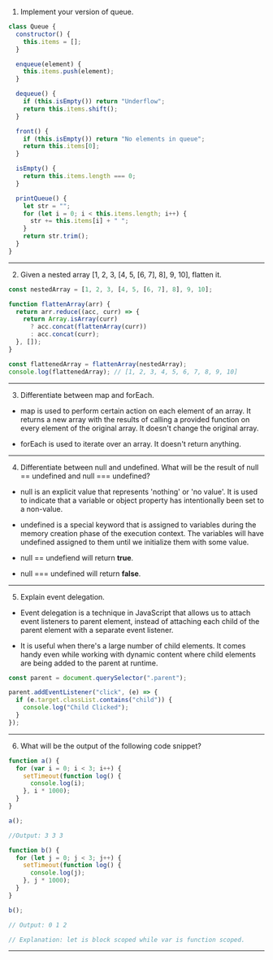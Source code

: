 1. Implement your version of queue.

```javascript
class Queue {
  constructor() {
    this.items = [];
  }

  enqueue(element) {
    this.items.push(element);
  }

  dequeue() {
    if (this.isEmpty()) return "Underflow";
    return this.items.shift();
  }

  front() {
    if (this.isEmpty()) return "No elements in queue";
    return this.items[0];
  }

  isEmpty() {
    return this.items.length === 0;
  }

  printQueue() {
    let str = "";
    for (let i = 0; i < this.items.length; i++) {
      str += this.items[i] + " ";
    }
    return str.trim();
  }
}
```

---

2. Given a nested array [1, 2, 3, [4, 5, [6, 7], 8], 9, 10], flatten it.

```javascript
const nestedArray = [1, 2, 3, [4, 5, [6, 7], 8], 9, 10];

function flattenArray(arr) {
  return arr.reduce((acc, curr) => {
    return Array.isArray(curr)
      ? acc.concat(flattenArray(curr))
      : acc.concat(curr);
  }, []);
}

const flattenedArray = flattenArray(nestedArray);
console.log(flattenedArray); // [1, 2, 3, 4, 5, 6, 7, 8, 9, 10]
```

---

3. Differentiate between map and forEach.

- map is used to perform certain action on each element of an array. It returns a new array with the results of calling a provided function on every element of the original array. It doesn't change the original array.

- forEach is used to iterate over an array. It doesn't return anything.

---

4. Differentiate between null and undefined. What will be the result of null == undefined and null === undefined?

- null is an explicit value that represents 'nothing' or 'no value'. It is used to indicate that a variable or object property has intentionally been set to a non-value.

- undefined is a special keyword that is assigned to variables during the memory creation phase of the execution context. The variables will have undefined assigned to them until we initialize them with some value.

- null == undefiend will return **true**.

- null === undefined will return **false**.

---

5. Explain event delegation.

- Event delegation is a technique in JavaScript that allows us to attach event listeners to parent element, instead of attaching each child of the parent element with a separate event listener.

- It is useful when there's a large number of child elements. It comes handy even while working with dynamic content where child elements are being added to the parent at runtime.

```javascript
const parent = document.querySelector(".parent");

parent.addEventListener("click", (e) => {
  if (e.target.classList.contains("child")) {
    console.log("Child Clicked");
  }
});
```

---

6. What will be the output of the following code snippet?

```javascript
function a() {
  for (var i = 0; i < 3; i++) {
    setTimeout(function log() {
      console.log(i);
    }, i * 1000);
  }
}

a();

//Output: 3 3 3

function b() {
  for (let j = 0; j < 3; j++) {
    setTimeout(function log() {
      console.log(j);
    }, j * 1000);
  }
}

b();

// Output: 0 1 2

// Explanation: let is block scoped while var is function scoped.
```

---
